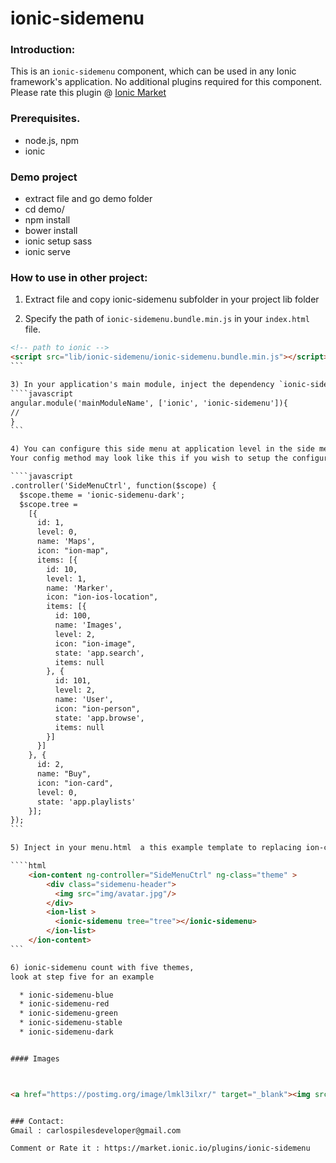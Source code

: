 
# ionic-sidemenu
### Introduction:

This is an `ionic-sidemenu` component, which can be used in any Ionic framework's application. No additional plugins required for this component. Please rate this plugin @ [Ionic Market](https://market.ionic.io/plugins/ionic-sidemenu)


### Prerequisites.

* node.js, npm
* ionic

### Demo project
  
  * extract file and go demo folder
  * cd demo/
  * npm install
  * bower install
  * ionic setup sass 
  * ionic serve 

### How to use in other project:

1) Extract file and copy ionic-sidemenu subfolder in your project lib folder

2) Specify the path of  `ionic-sidemenu.bundle.min.js` in your `index.html` file.

````html
<!-- path to ionic -->
<script src="lib/ionic-sidemenu/ionic-sidemenu.bundle.min.js"></script>
```

3) In your application's main module, inject the dependency `ionic-sidemenu`, in order to work with this plugin
````javascript
angular.module('mainModuleName', ['ionic', 'ionic-sidemenu']){
//
}
```

4) You can configure this side menu at application level in the side menu controller to creating a json tree and theme.
Your config method may look like this if you wish to setup the configuration.

````javascript
.controller('SideMenuCtrl', function($scope) {
  $scope.theme = 'ionic-sidemenu-dark';
  $scope.tree =
    [{
      id: 1,
      level: 0,
      name: 'Maps',
      icon: "ion-map",
      items: [{
        id: 10,
        level: 1,
        name: 'Marker',
        icon: "ion-ios-location",
        items: [{
          id: 100,
          name: 'Images',
          level: 2,
          icon: "ion-image",
          state: 'app.search',
          items: null
        }, {
          id: 101,
          level: 2,
          name: 'User',
          icon: "ion-person",
          state: 'app.browse',
          items: null
        }]
      }]
    }, {
      id: 2,
      name: "Buy",
      icon: "ion-card",
      level: 0,
      state: 'app.playlists'
    }];
});
```

5) Inject in your menu.html  a this example template to replacing ion-content of ion-side-menu.

````html
    <ion-content ng-controller="SideMenuCtrl" ng-class="theme" >
        <div class="sidemenu-header">
          <img src="img/avatar.jpg"/>
        </div>
        <ion-list >
          <ionic-sidemenu tree="tree"></ionic-sidemenu>
        </ion-list>
    </ion-content>
```

6) ionic-sidemenu count with five themes,
look at step five for an example 

  * ionic-sidemenu-blue
  * ionic-sidemenu-red
  * ionic-sidemenu-green
  * ionic-sidemenu-stable
  * ionic-sidemenu-dark 


#### Images



<a href="https://postimg.org/image/lmkl3ilxr/" target="_blank"><img src="https://s19.postimg.org/d4b4z6ff7/img1.png" alt="img5"/></a>


### Contact:
Gmail : carlospilesdeveloper@gmail.com

Comment or Rate it : https://market.ionic.io/plugins/ionic-sidemenu


